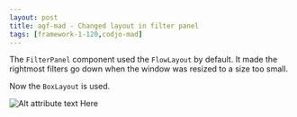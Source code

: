 ```yaml
---
layout: post
title: agf-mad - Changed layout in filter panel
tags: [framework-1-120,codjo-mad]
---
```

The ```FilterPanel``` component used the ```FlowLayout``` by default. It made the rightmost filters go down when the window was resized to a size too small.

Now the ```BoxLayout``` is used.

![Alt attribute text Here](attachments/filterpanelboxlayout.PNG)